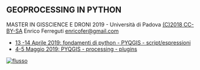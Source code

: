 ## GEOPROCESSING IN PYTHON

MASTER IN GISSCIENCE E DRONI 2019 - Università di Padova [(C)2018 CC-BY-SA](https://creativecommons.org/licenses/by-sa/3.0/it/) Enrico Ferreguti enricofer@gmail.com

* [13 -14 Aprile 2019: fondamenti di python - PYQGIS - script/espressioni](https://enricofer.github.io/geoprocessing_giscience_2019/20190414/master_2019_1.htm)
* [4-5 Maggio 2019: PYQGIS - processing - plugins](https://enricofer.github.io/geoprocessing_giscience_2019/20190504/master_2019_2.htm)

[![flusso](https://i.creativecommons.org/l/by-sa/3.0/88x31.png)](https://creativecommons.org/licenses/by-sa/3.0/it/)
